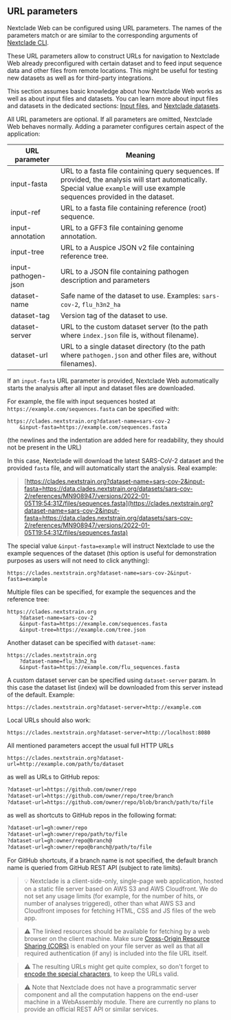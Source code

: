 ## URL parameters

Nextclade Web can be configured using URL parameters. The names of the parameters match or are similar to the corresponding arguments of [Nextclade CLI](../nextclade-cli).

These URL parameters allow to construct URLs for navigation to Nextclade Web already preconfigured with certain dataset and to feed input sequence data and other files from remote locations. This might be useful for testing new datasets as well as for third-party integrations.

This section assumes basic knowledge about how Nextclade Web works as well as about input files and datasets. You can learn more about input files and datasets in the dedicated sections: [Input files](../input-files), and [Nextclade datasets](../datasets).

All URL parameters are optional. If all parameters are omitted, Nextclade Web behaves normally. Adding a parameter configures certain aspect of the application:

| URL parameter       | Meaning                                                                                                                                                                         |
|---------------------|---------------------------------------------------------------------------------------------------------------------------------------------------------------------------------|
| input-fasta         | URL to a fasta file containing query sequences. If provided, the analysis will start automatically. Special value `example` will use example sequences provided in the dataset. |
| input-ref           | URL to a fasta file containing reference (root) sequence.                                                                                                                       |
| input-annotation    | URL to a GFF3 file containing genome annotation.                                                                                                                                |
| input-tree          | URL to a Auspice JSON v2 file containing reference tree.                                                                                                                        |
| input-pathogen-json | URL to a JSON file containing pathogen description and parameters                                                                                                               |
| dataset-name        | Safe name of the dataset to use. Examples: `sars-cov-2`, `flu_h3n2_ha`                                                                                                          |
| dataset-tag         | Version tag of the dataset to use.                                                                                                                                              |
| dataset-server      | URL to the custom dataset server (to the path where `index.json` file is, without filename).                                                                                    |
| dataset-url         | URL to a single dataset directory (to the path where `pathogen.json` and other files are, without filenames).                                                                   |

If an `input-fasta` URL parameter is provided, Nextclade Web automatically starts the analysis after all input and dataset files are downloaded.

For example, the file with input sequences hosted at `https://example.com/sequences.fasta` can be specified with:

```url
https://clades.nextstrain.org?dataset-name=sars-cov-2
    &input-fasta=https://example.com/sequences.fasta
```

(the newlines and the indentation are added here for readability, they should not be present in the URL)

In this case, Nextclade will download the latest SARS-CoV-2 dataset and the provided `fasta` file, and will automatically start the analysis. Real example:

> [https://clades.nextstrain.org?dataset-name=sars-cov-2&input-fasta=https://data.clades.nextstrain.org/datasets/sars-cov-2/references/MN908947/versions/2022-01-05T19:54:31Z/files/sequences.fasta](https://clades.nextstrain.org?dataset-name=sars-cov-2&input-fasta=https://data.clades.nextstrain.org/datasets/sars-cov-2/references/MN908947/versions/2022-01-05T19:54:31Z/files/sequences.fasta)

The special value `&input-fasta=example` will instruct Nextclade to use the example sequences of the dataset (this option is useful for demonstration purposes as users will not need to click anything):

```url
https://clades.nextstrain.org?dataset-name=sars-cov-2&input-fasta=example
```

Multiple files can be specified, for example the sequences and the reference tree:

```url
https://clades.nextstrain.org
    ?dataset-name=sars-cov-2
    &input-fasta=https://example.com/sequences.fasta
    &input-tree=https://example.com/tree.json
```

Another dataset can be specified with `dataset-name`:

```url
https://clades.nextstrain.org
    ?dataset-name=flu_h3n2_ha
    &input-fasta=https://example.com/flu_sequences.fasta
```

A custom dataset server can be specified using `dataset-server` param. In this case the dataset list (index) will be downloaded from this server instead of the default. Example:

```url
https://clades.nextstrain.org?dataset-server=http://example.com
```

Local URLs should also work:

```url
https://clades.nextstrain.org?dataset-server=http://localhost:8080
```

All mentioned parameters accept the usual full HTTP URLs

```url
https://clades.nextstrain.org?dataset-url=http://example.com/path/to/dataset
```

as well as URLs to GitHub repos:

```txt
?dataset-url=https://github.com/owner/repo
?dataset-url=https://github.com/owner/repo/tree/branch
?dataset-url=https://github.com/owner/repo/blob/branch/path/to/file
```

as well as shortcuts to GitHub repos in the following format:

```txt
?dataset-url=gh:owner/repo
?dataset-url=gh:owner/repo/path/to/file
?dataset-url=gh:owner/repo@branch@
?dataset-url=gh:owner/repo@branch@/path/to/file
```

For GitHub shortcuts, if a branch name is not specified, the default branch name is queried from GitHub REST API (subject to rate limits).

> 💡 Nextclade is a client-side-only, single-page web application, hosted on a static file server based on AWS S3 and AWS Cloudfront. We do not set any usage limits (for example, for the number of hits, or number of analyses triggered), other than what AWS S3 and Cloudfront imposes for fetching HTML, CSS and JS files of the web app.

> ⚠️ The linked resources should be available for fetching by a web browser on the client machine. Make sure [Cross-Origin Resource Sharing (CORS)](https://developer.mozilla.org/en-US/docs/Web/HTTP/CORS) is enabled on your file server as well as that all required authentication (if any) is included into the file URL itself.

> ⚠️ The resulting URLs might get quite complex, so don't forget to [encode the special characters](https://en.wikipedia.org/wiki/Percent-encoding), to keep the URLs valid.

> ⚠️️ Note that Nextclade does not have a programmatic server component and all the computation happens on the end-user machine in a WebAssembly module. There are currently no plans to provide an official REST API or similar services.
